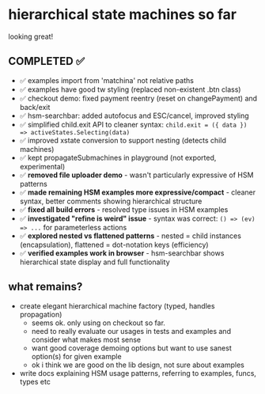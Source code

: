 # hierarchical state machines so far

looking great!

## COMPLETED ✅ 

* ✅ examples import from 'matchina' not relative paths
* ✅ examples have good tw styling (replaced non-existent .btn class)
* ✅ checkout demo: fixed payment reentry (reset on changePayment) and back/exit
* ✅ hsm-searchbar: added autofocus and ESC/cancel, improved styling
* ✅ simplified child.exit API to cleaner syntax: `child.exit = ({ data }) => activeStates.Selecting(data)`
* ✅ improved xstate conversion to support nesting (detects child machines)
* ✅ kept propagateSubmachines in playground (not exported, experimental)
* ✅ **removed file uploader demo** - wasn't particularly expressive of HSM patterns
* ✅ **made remaining HSM examples more expressive/compact** - cleaner syntax, better comments showing hierarchical structure
* ✅ **fixed all build errors** - resolved type issues in HSM examples
* ✅ **investigated "refine is weird" issue** - syntax was correct: `() => (ev) => ...` for parameterless actions 
* ✅ **explored nested vs flattened patterns** - nested = child instances (encapsulation), flattened = dot-notation keys (efficiency)
* ✅ **verified examples work in browser** - hsm-searchbar shows hierarchical state display and full functionality

## what remains?

* create elegant hierarchical machine factory (typed, handles propagation)
  - seems ok. only using on checkout so far. 
  - need to really evaluate our usages in tests and examples and consider what makes most sense
  - want good coverage demoing options but want to use sanest option(s) for given example
  - ok i think we are good on the lib design, not sure about examples
* write docs explaining HSM usage patterns, referring to examples, funcs, types etc
